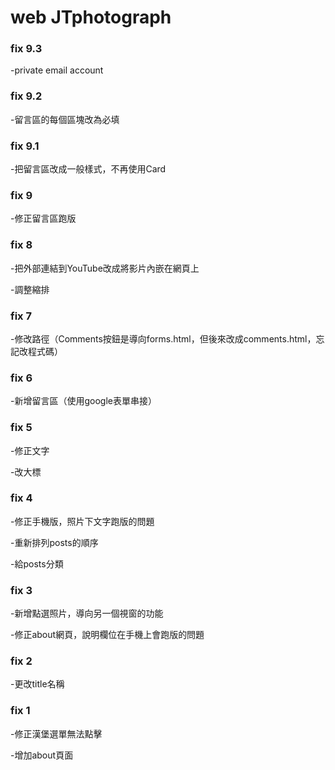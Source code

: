 # web JTphotograph


### fix 9.3 
-private email account


### fix 9.2

-留言區的每個區塊改為必填


### fix 9.1

-把留言區改成一般樣式，不再使用Card

### fix 9

-修正留言區跑版


### fix 8

-把外部連結到YouTube改成將影片內嵌在網頁上

-調整縮排


### fix 7

-修改路徑（Comments按鈕是導向forms.html，但後來改成comments.html，忘記改程式碼）


### fix 6

-新增留言區（使用google表單串接）


### fix 5

-修正文字

-改大標


### fix 4

-修正手機版，照片下文字跑版的問題

-重新排列posts的順序

-給posts分類


### fix 3

-新增點選照片，導向另一個視窗的功能

-修正about網頁，說明欄位在手機上會跑版的問題


### fix 2

-更改title名稱


### fix 1

-修正漢堡選單無法點擊

-增加about頁面